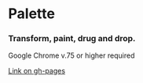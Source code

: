 # Palette
### Transform, paint, drug and drop.
Google Chrome v.75 or higher required

[Link on gh-pages](https://cathzetjo.github.io/palette_code/)
